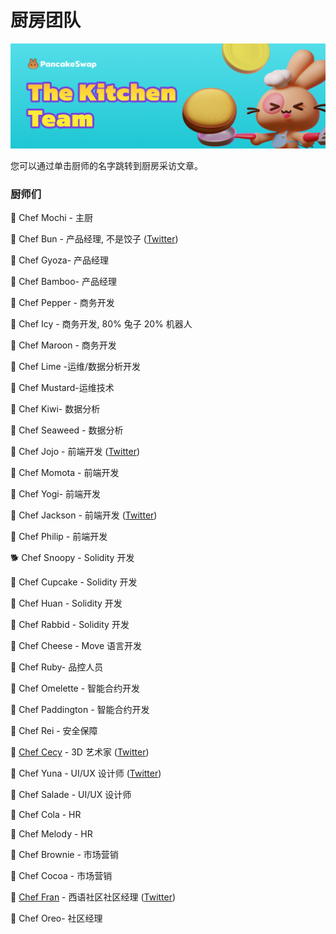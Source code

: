 # 厨房团队

![](../.gitbook/assets/the-kitchen-team-header.png)

您可以通过单击厨师的名字跳转到厨房采访文章。

### 厨师们

🐰 Chef Mochi - 主厨

🐰 Chef Bun - 产品经理, 不是饺子 ([Twitter](http://twitter.com/chef\_bun\_pcs))

🐰 Chef Gyoza- 产品经理

🐰 Chef Bamboo- 产品经理

🐰 Chef Pepper - 商务开发

🐰 Chef Icy - 商务开发, 80% 兔子 20% 机器人

🐰 Chef Maroon - 商务开发

🐰 Chef Lime -运维/数据分析开发

🐰 Chef Mustard-运维技术

🐰 Chef Kiwi- 数据分析

🐰 Chef Seaweed - 数据分析

🐰 Chef Jojo - 前端开发 ([Twitter](https://twitter.com/0xchefjojo))

🐰 Chef Momota - 前端开发

🐰 Chef Yogi- 前端开发

🐰 Chef Jackson - 前端开发 ([Twitter](https://twitter.com/0xchefjackson))

🐰 Chef Philip - 前端开发

🐕 Chef Snoopy - Solidity 开发

🐰 Chef Cupcake - Solidity 开发

🐰 Chef Huan - Solidity 开发

🐰 Chef Rabbid - Solidity 开发

🐰 Chef Cheese - Move 语言开发

🐰 Chef Ruby- 品控人员

🐰 Chef Omelette - 智能合约开发

🐰 Chef Paddington - 智能合约开发

🐰 Chef Rei - 安全保障

🐰 [Chef Cecy](https://medium.com/pancakeswap/kitchen-interviews-chef-cecy-the-magical-3d-artist-making-fluffy-bunnies-e1eda53742f3) - 3D 艺术家 ([Twitter](https://twitter.com/Cecymeade))

🐰 Chef Yuna - UI/UX 设计师 ([Twitter](https://twitter.com/chefyuna))

🐰 Chef Salade - UI/UX 设计师

🐰 Chef Cola - HR

🐰 Chef Melody - HR

🐰 Chef Brownie - 市场营销

🐰 Chef Cocoa - 市场营销

🐰 [Chef Fran](https://medium.com/pancakeswap/kitchen-interview-chef-fran-spanish-community-manager-and-a-lovely-mate-368c72102093) - 西语社区社区经理 ([Twitter](https://twitter.com/ChefFranPS))

🐰 Chef Oreo- 社区经理

